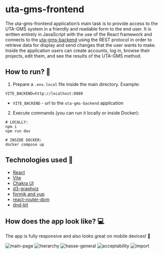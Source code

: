# uta-gms-frontend

The uta-gms-frontend application’s main task is to provide access to the UTA-GMS system in a friendly and readable form to the end user. 
It is written entirely in JavaScript with the use of the React framework and connects to the [uta-gms-backend](https://github.com/UTA-WESOME/uta-gms-backend) using the REST
protocol in order to retrieve data for display and send changes that the user wants to make. Inside
the application users can create accounts, log in, browse their projects, edit them, and see the results of the UTA-GMS method.

## How to run? 🚀

1. Prepare a `.env.local` file inside the main directory. Example:
```
VITE_BACKEND=http://localhost:8080
```
- `VITE_BACKEND` - url to the `uta-gms-backend` application

2. Execute commands (you can run it locally or inside Docker):
```commandline
# LOCALLY:
npm i
npm run dev

# INSIDE DOCKER:
docker compose up
```

## Technologies used 🔨

- [React](https://react.dev/)
- [Vite](https://vitejs.dev/)
- [Chakra UI](https://chakra-ui.com/)
- [d3-graphviz](https://github.com/magjac/d3-graphviz)
- [formik and yup](https://formik.org/)
- [react-router-dom](https://reactrouter.com/en/main)
- [dnd-kit](https://dndkit.com/)

## How does the app look like? 💻

The app is fully responsive and also looks great on mobile devices! 📱

![main-page](https://github.com/UTA-WESOME/uta-gms-frontend/assets/91278796/6df96717-ae79-4aae-9168-7d18b4eefd18)
![hierarchy](https://github.com/UTA-WESOME/uta-gms-frontend/assets/91278796/ced77ae6-d837-47b6-bcbe-6c976bced859)
![hasse-general](https://github.com/UTA-WESOME/uta-gms-frontend/assets/91278796/c32faef6-4169-4c9c-aafd-0a7bb28fa91f)
![acceptability](https://github.com/UTA-WESOME/uta-gms-frontend/assets/91278796/1131c834-6b59-4968-b273-e4a4b4ad636c)
![import](https://github.com/UTA-WESOME/uta-gms-frontend/assets/91278796/a8b4d9ab-9623-40a5-8673-c40f5b421a38)


